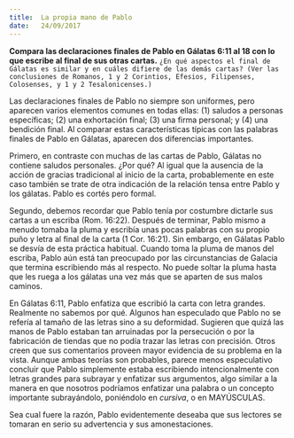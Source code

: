 ```yaml
---
title:  La propia mano de Pablo
date:   24/09/2017
---
```


**Compara las declaraciones finales de Pablo en Gálatas 6:11 al 18 con lo que escribe al final de sus otras cartas.**
`¿En qué aspectos el final de Gálatas es similar y en cuáles difiere de las demás cartas? (Ver las conclusiones de Romanos, 1 y 2 Corintios, Efesios, Filipenses, Colosenses, y 1 y 2 Tesalonicenses.)`

Las declaraciones finales de Pablo no siempre son uniformes, pero aparecen varios elementos comunes en todas ellas: (1) saludos a personas específicas; (2) una exhortación final; (3) una firma personal; y (4) una bendición final. Al comparar estas características típicas con las palabras finales de Pablo en Gálatas, aparecen dos diferencias importantes.

Primero, en contraste con muchas de las cartas de Pablo, Gálatas no contiene saludos personales. ¿Por qué? Al igual que la ausencia de la acción de gracias tradicional al inicio de la carta, probablemente en este caso también se trate de otra indicación de la relación tensa entre Pablo y los gálatas. Pablo es cortés pero formal.

Segundo, debemos recordar que Pablo tenía por costumbre dictarle sus cartas a un escriba (Rom. 16:22). Después de terminar, Pablo mismo a menudo tomaba la pluma y escribía unas pocas palabras con su propio puño y letra al final de la carta (1 Cor. 16:21). Sin embargo, en Gálatas Pablo se desvía de esta práctica habitual. Cuando toma la pluma de manos del escriba, Pablo aún está tan preocupado por las circunstancias de Galacia que termina escribiendo más al respecto. No puede soltar la pluma hasta que les ruega a los gálatas una vez más que se aparten de sus malos caminos.

En Gálatas 6:11, Pablo enfatiza que escribió la carta con letra grandes. Realmente no sabemos por qué. Algunos han especulado que Pablo no se refería al tamaño de las letras sino a su deformidad. Sugieren que quizá las manos de Pablo estaban tan arruinadas por la persecución o por la fabricación de tiendas que no podía trazar las letras con precisión. Otros creen que sus comentarios proveen mayor evidencia de su problema en la vista. Aunque ambas teorías son probables, parece menos especulativo concluir que Pablo simplemente estaba escribiendo intencionalmente con letras grandes para subrayar y enfatizar sus argumentos, algo similar a la manera en que nosotros podríamos enfatizar una palabra o un concepto importante subrayándolo, poniéndolo en *cursiva*, o en MAYÚSCULAS.

Sea cual fuere la razón, Pablo evidentemente deseaba que sus lectores se tomaran en serio su advertencia y sus amonestaciones.